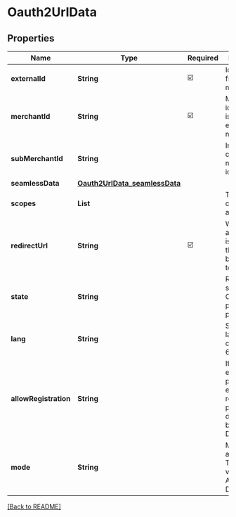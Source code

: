 # Oauth2UrlData
## Properties

| Name | Type | Required | Description |
| ------------- | ------------- | ------------- | ------------- |
| **externalId** | **String** | ☑️ | Identifier from merchant |
| **merchantId** | **String** | ☑️ | Merchant identifier that is unique per each merchant |
| **subMerchantId** | **String** |  | Information of sub merchant identifier |
| **seamlessData** | [**Oauth2UrlData_seamlessData**](Oauth2UrlData_seamlessData.md) |  |  |
| **scopes** | **List** |  | The scopes of the authorization |
| **redirectUrl** | **String** | ☑️ | When user authorization is success, the user will be redirected to this URL |
| **state** | **String** |  | Random string for CSRF protection purposes |
| **lang** | **String** |  | Service language code. ISO 639-1 |
| **allowRegistration** | **String** |  | If value equals true, provider may enable registration process during binding. Default true |
| **mode** | **String** |  | Mode of the authorization. The possible values are API or DEEPLINK |

[[Back to README]](../../../../README.md)
